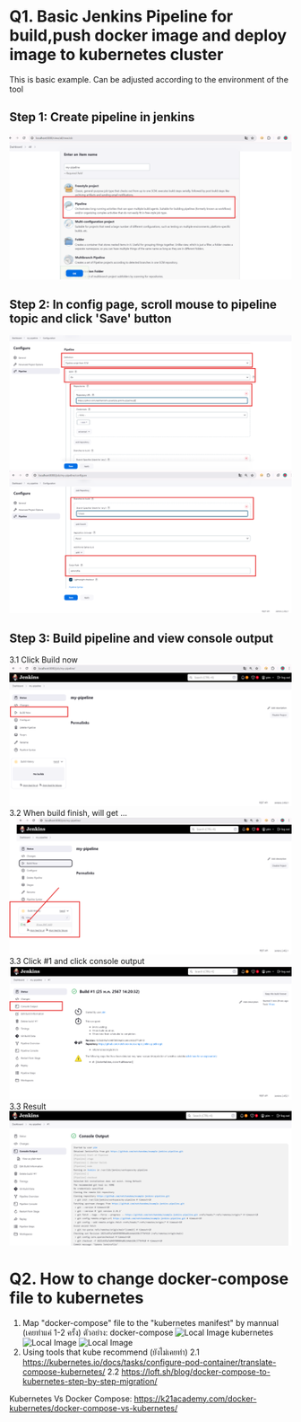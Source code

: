 # Q1. Basic Jenkins Pipeline for build,push docker image and deploy image to kubernetes cluster

This is basic example. Can be adjusted according to the environment of the tool

## Step 1: Create pipeline in jenkins
![Local Image](img/create-pipeline.png)
## Step 2: In config page, scroll mouse to pipeline topic and click 'Save' button
![Local Image](img/config-1.png)
![Local Image](img/config-2.png)
## Step 3: Build pipeline and view console output
3.1 Click Build now
![Local Image](img/build-now.png)
3.2 When build finish, will get ...
![Local Image](img/result-build-now.png)
3.3 Click #1 and click console output 
![Local Image](img/console-output1.png)
3.3 Result
![Local Image](img/result.png)

# Q2. How to change docker-compose file to kubernetes
1. Map "docker-compose" file to the "kubernetes manifest" by mannual (เคยทำแค่ 1-2 ครั้ง)
ตัวอย่าง:
docker-compose
![Local Image](img/docker-compose)
kubernetes
![Local Image](img/deployment-kube1)
![Local Image](img/service-kube)
2. Using tools that kube recommend (ยังไม่เคยทำ)
2.1 https://kubernetes.io/docs/tasks/configure-pod-container/translate-compose-kubernetes/
2.2 https://loft.sh/blog/docker-compose-to-kubernetes-step-by-step-migration/

Kubernetes Vs Docker Compose: https://k21academy.com/docker-kubernetes/docker-compose-vs-kubernetes/